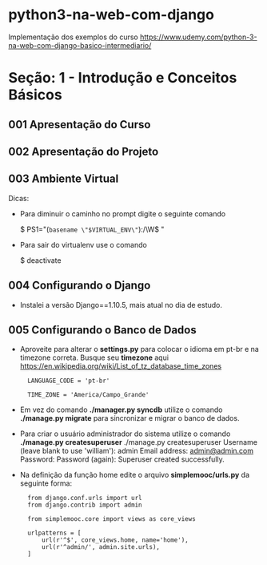 # python3-na-web-com-django
Implementação dos exemplos do curso https://www.udemy.com/python-3-na-web-com-django-basico-intermediario/

#  Seção: 1 - Introdução e Conceitos Básicos
## 001 Apresentação do Curso
## 002 Apresentação do Projeto
## 003 Ambiente Virtual

Dicas:
- Para diminuir o caminho no prompt digite o seguinte comando

    $ PS1="(`basename \"$VIRTUAL_ENV\"`):/\W$ "

- Para sair do virtualenv use o comando

    $ deactivate

## 004 Configurando o Django
- Instalei a versão Django==1.10.5, mais atual no dia de estudo.

## 005 Configurando o Banco de Dados

- Aproveite para alterar o **settings.py** para colocar o idioma em pt-br e na timezone correta. Busque seu **timezone** aqui https://en.wikipedia.org/wiki/List_of_tz_database_time_zones

        LANGUAGE_CODE = 'pt-br'

        TIME_ZONE = 'America/Campo_Grande'

- Em vez do comando **./manager.py syncdb** utilize o comando **./manage.py migrate** para sincronizar e migrar o banco de dados.
 - Para criar o usuário administrador do sistema utilize o comando **./manage.py createsuperuser**
        ./manage.py createsuperuser
        Username (leave blank to use 'william'): admin
        Email address: admin@admin.com
        Password:
        Password (again):
        Superuser created successfully.

- Na definição da função home edite o arquivo **simplemooc/urls.py** da seguinte forma:

        from django.conf.urls import url
        from django.contrib import admin

        from simplemooc.core import views as core_views

        urlpatterns = [
            url(r'^$', core_views.home, name='home'),
            url(r'^admin/', admin.site.urls),
        ]
